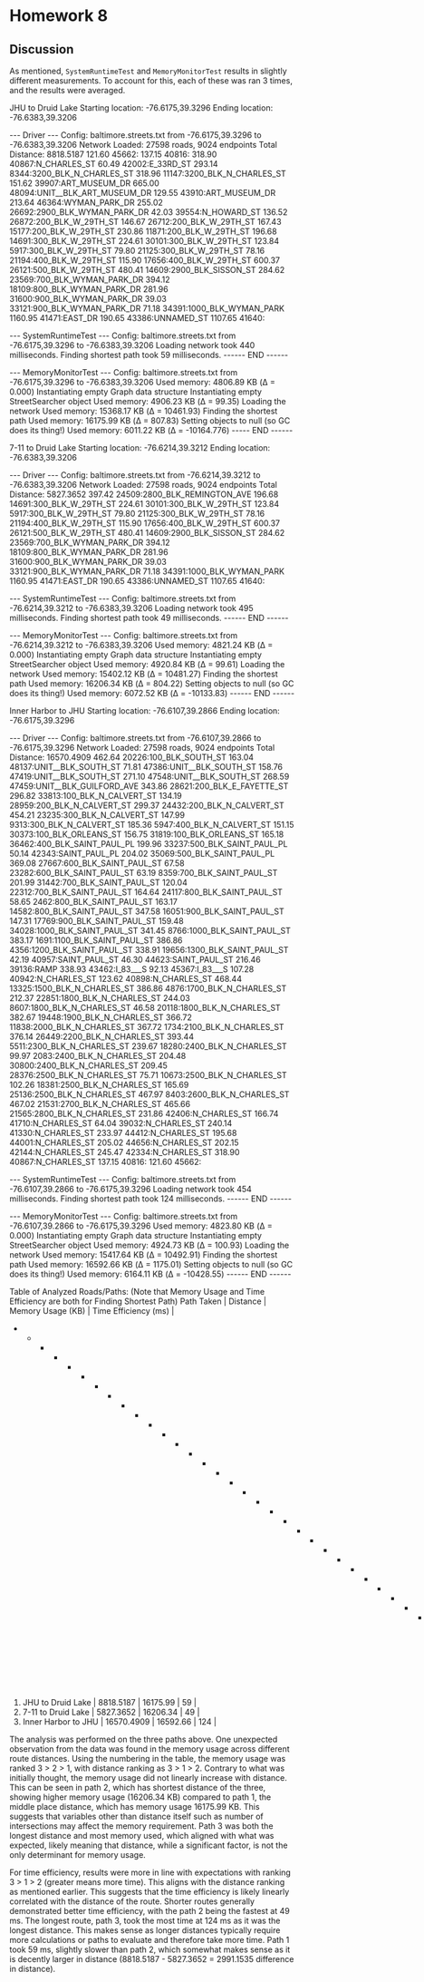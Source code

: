 # Homework 8

## Discussion 

As mentioned, `SystemRuntimeTest` and `MemoryMonitorTest` results in slightly different measurements. To account for this, 
each of these was ran 3 times, and the results were averaged. 

JHU to Druid Lake
Starting location: -76.6175,39.3296
Ending location: -76.6383,39.3206

--- Driver ---
Config: baltimore.streets.txt from -76.6175,39.3296 to -76.6383,39.3206
Network Loaded: 27598 roads, 9024 endpoints
Total Distance: 8818.5187
121.60 	45662:
137.15 	40816:
318.90 	40867:N_CHARLES_ST
60.49 	42002:E_33RD_ST
293.14 	8344:3200_BLK_N_CHARLES_ST
318.96 	11147:3200_BLK_N_CHARLES_ST
151.62 	39907:ART_MUSEUM_DR
665.00 	48094:UNIT__BLK_ART_MUSEUM_DR
129.55 	43910:ART_MUSEUM_DR
213.64 	46364:WYMAN_PARK_DR
255.02 	26692:2900_BLK_WYMAN_PARK_DR
42.03 	39554:N_HOWARD_ST
136.52 	26872:200_BLK_W_29TH_ST
146.67 	26712:200_BLK_W_29TH_ST
167.43 	15177:200_BLK_W_29TH_ST
230.86 	11871:200_BLK_W_29TH_ST
196.68 	14691:300_BLK_W_29TH_ST
224.61 	30101:300_BLK_W_29TH_ST
123.84 	5917:300_BLK_W_29TH_ST
79.80 	21125:300_BLK_W_29TH_ST
78.16 	21194:400_BLK_W_29TH_ST
115.90 	17656:400_BLK_W_29TH_ST
600.37 	26121:500_BLK_W_29TH_ST
480.41 	14609:2900_BLK_SISSON_ST
284.62 	23569:700_BLK_WYMAN_PARK_DR
394.12 	18109:800_BLK_WYMAN_PARK_DR
281.96 	31600:900_BLK_WYMAN_PARK_DR
39.03 	33121:900_BLK_WYMAN_PARK_DR
71.18 	34391:1000_BLK_WYMAN_PARK
1160.95 	41471:EAST_DR
190.65 	43386:UNNAMED_ST
1107.65 	41640:

--- SystemRuntimeTest ---
Config: baltimore.streets.txt from -76.6175,39.3296 to -76.6383,39.3206
Loading network took 440 milliseconds.
Finding shortest path took 59 milliseconds.
------     END     ------

--- MemoryMonitorTest ---
Config: baltimore.streets.txt from -76.6175,39.3296 to -76.6383,39.3206
	Used memory: 4806.89 KB (Δ = 0.000)
Instantiating empty Graph data structure
Instantiating empty StreetSearcher object
	Used memory: 4906.23 KB (Δ = 99.35)
Loading the network
	Used memory: 15368.17 KB (Δ = 10461.93)
Finding the shortest path
	Used memory: 16175.99 KB (Δ = 807.83)
Setting objects to null (so GC does its thing!)
	Used memory: 6011.22 KB (Δ = -10164.776)
-----     END     ------

7-11 to Druid Lake
Starting location: -76.6214,39.3212
Ending location: -76.6383,39.3206

--- Driver ---
Config: baltimore.streets.txt from -76.6214,39.3212 to -76.6383,39.3206
Network Loaded: 27598 roads, 9024 endpoints
Total Distance: 5827.3652
397.42 	24509:2800_BLK_REMINGTON_AVE
196.68 	14691:300_BLK_W_29TH_ST
224.61 	30101:300_BLK_W_29TH_ST
123.84 	5917:300_BLK_W_29TH_ST
79.80 	21125:300_BLK_W_29TH_ST
78.16 	21194:400_BLK_W_29TH_ST
115.90 	17656:400_BLK_W_29TH_ST
600.37 	26121:500_BLK_W_29TH_ST
480.41 	14609:2900_BLK_SISSON_ST
284.62 	23569:700_BLK_WYMAN_PARK_DR
394.12 	18109:800_BLK_WYMAN_PARK_DR
281.96 	31600:900_BLK_WYMAN_PARK_DR
39.03 	33121:900_BLK_WYMAN_PARK_DR
71.18 	34391:1000_BLK_WYMAN_PARK
1160.95 	41471:EAST_DR
190.65 	43386:UNNAMED_ST
1107.65 	41640:

--- SystemRuntimeTest ---
Config: baltimore.streets.txt from -76.6214,39.3212 to -76.6383,39.3206
Loading network took 495 milliseconds.
Finding shortest path took 49 milliseconds.
------     END     ------

--- MemoryMonitorTest ---
Config: baltimore.streets.txt from -76.6214,39.3212 to -76.6383,39.3206
	Used memory: 4821.24 KB (Δ = 0.000)
Instantiating empty Graph data structure
Instantiating empty StreetSearcher object
	Used memory: 4920.84 KB (Δ = 99.61)
Loading the network
	Used memory: 15402.12 KB (Δ = 10481.27)
Finding the shortest path
	Used memory: 16206.34 KB (Δ = 804.22)
Setting objects to null (so GC does its thing!)
	Used memory: 6072.52 KB (Δ = -10133.83)
------     END     ------

Inner Harbor to JHU
Starting location: -76.6107,39.2866
Ending location: -76.6175,39.3296

--- Driver ---
Config: baltimore.streets.txt from -76.6107,39.2866 to -76.6175,39.3296
Network Loaded: 27598 roads, 9024 endpoints
Total Distance: 16570.4909
462.64 	20226:100_BLK_SOUTH_ST
163.04 	48137:UNIT__BLK_SOUTH_ST
71.81 	47386:UNIT__BLK_SOUTH_ST
158.76 	47419:UNIT__BLK_SOUTH_ST
271.10 	47548:UNIT__BLK_SOUTH_ST
268.59 	47459:UNIT__BLK_GUILFORD_AVE
343.86 	28621:200_BLK_E_FAYETTE_ST
296.82 	33813:100_BLK_N_CALVERT_ST
134.19 	28959:200_BLK_N_CALVERT_ST
299.37 	24432:200_BLK_N_CALVERT_ST
454.21 	23235:300_BLK_N_CALVERT_ST
147.99 	9313:300_BLK_N_CALVERT_ST
185.36 	5947:400_BLK_N_CALVERT_ST
151.15 	30373:100_BLK_ORLEANS_ST
156.75 	31819:100_BLK_ORLEANS_ST
165.18 	36462:400_BLK_SAINT_PAUL_PL
199.96 	33237:500_BLK_SAINT_PAUL_PL
50.14 	42343:SAINT_PAUL_PL
204.02 	35069:500_BLK_SAINT_PAUL_PL
369.08 	27667:600_BLK_SAINT_PAUL_ST
67.58 	23282:600_BLK_SAINT_PAUL_ST
63.19 	8359:700_BLK_SAINT_PAUL_ST
201.99 	31442:700_BLK_SAINT_PAUL_ST
120.04 	22312:700_BLK_SAINT_PAUL_ST
164.64 	24117:800_BLK_SAINT_PAUL_ST
58.65 	2462:800_BLK_SAINT_PAUL_ST
163.17 	14582:800_BLK_SAINT_PAUL_ST
347.58 	16051:900_BLK_SAINT_PAUL_ST
147.31 	17769:900_BLK_SAINT_PAUL_ST
159.48 	34028:1000_BLK_SAINT_PAUL_ST
341.45 	8766:1000_BLK_SAINT_PAUL_ST
383.17 	1691:1100_BLK_SAINT_PAUL_ST
386.86 	4356:1200_BLK_SAINT_PAUL_ST
338.91 	19656:1300_BLK_SAINT_PAUL_ST
42.19 	40957:SAINT_PAUL_ST
46.30 	44623:SAINT_PAUL_ST
216.46 	39136:RAMP
338.93 	43462:I_83___S
92.13 	45367:I_83___S
107.28 	40942:N_CHARLES_ST
123.62 	40898:N_CHARLES_ST
468.44 	13325:1500_BLK_N_CHARLES_ST
386.86 	4876:1700_BLK_N_CHARLES_ST
212.37 	22851:1800_BLK_N_CHARLES_ST
244.03 	8607:1800_BLK_N_CHARLES_ST
46.58 	20118:1800_BLK_N_CHARLES_ST
382.67 	19448:1900_BLK_N_CHARLES_ST
366.72 	11838:2000_BLK_N_CHARLES_ST
367.72 	1734:2100_BLK_N_CHARLES_ST
376.14 	26449:2200_BLK_N_CHARLES_ST
393.44 	5511:2300_BLK_N_CHARLES_ST
239.67 	18280:2400_BLK_N_CHARLES_ST
99.97 	2083:2400_BLK_N_CHARLES_ST
204.48 	30800:2400_BLK_N_CHARLES_ST
209.45 	28376:2500_BLK_N_CHARLES_ST
75.71 	10673:2500_BLK_N_CHARLES_ST
102.26 	18381:2500_BLK_N_CHARLES_ST
165.69 	25136:2500_BLK_N_CHARLES_ST
467.97 	8403:2600_BLK_N_CHARLES_ST
467.02 	21531:2700_BLK_N_CHARLES_ST
465.66 	21565:2800_BLK_N_CHARLES_ST
231.86 	42406:N_CHARLES_ST
166.74 	41710:N_CHARLES_ST
64.04 	39032:N_CHARLES_ST
240.14 	41330:N_CHARLES_ST
233.97 	44412:N_CHARLES_ST
195.68 	44001:N_CHARLES_ST
205.02 	44656:N_CHARLES_ST
202.15 	42144:N_CHARLES_ST
245.47 	42334:N_CHARLES_ST
318.90 	40867:N_CHARLES_ST
137.15 	40816:
121.60 	45662:

--- SystemRuntimeTest ---
Config: baltimore.streets.txt from -76.6107,39.2866 to -76.6175,39.3296
Loading network took 454 milliseconds.
Finding shortest path took 124 milliseconds.
------     END     ------

--- MemoryMonitorTest ---
Config: baltimore.streets.txt from -76.6107,39.2866 to -76.6175,39.3296
	Used memory: 4823.80 KB (Δ = 0.000)
Instantiating empty Graph data structure
Instantiating empty StreetSearcher object
	Used memory: 4924.73 KB (Δ = 100.93)
Loading the network
	Used memory: 15417.64 KB (Δ = 10492.91)
Finding the shortest path
	Used memory: 16592.66 KB (Δ = 1175.01)
Setting objects to null (so GC does its thing!)
	Used memory: 6164.11 KB (Δ = -10428.55)
------     END     ------

Table of Analyzed Roads/Paths:
(Note that Memory Usage and Time Efficiency are both for Finding Shortest Path)
   Path Taken          |  Distance  | Memory Usage (KB) | Time Efficiency (ms) | 
  - - - - - - - - - - - - - - - - - - - - - - - - - - - - - - - - - - - - - - |
1. JHU to Druid Lake   | 8818.5187  |     16175.99      |         59           | 
2. 7-11 to Druid Lake  | 5827.3652  |     16206.34      |         49           |    
3. Inner Harbor to JHU | 16570.4909 |     16592.66      |         124          |     
																			
The analysis was performed on the three paths above. One unexpected observation from the data
was found in the memory usage across different route distances. Using the numbering in the table,
the memory usage was ranked 3 > 2 > 1, with distance ranking as 3 > 1 > 2. Contrary to what was 
initially thought, the memory usage did not linearly increase with distance. This can be seen in path 2,
which has shortest distance of the three, showing higher memory usage (16206.34 KB) compared to 
path 1, the middle place distance, which has memory usage 16175.99 KB. This suggests that variables
other than distance itself such as number of intersections may affect the memory requirement. Path 3 
was both the longest distance and most memory used, which aligned with what was expected, likely meaning
that distance, while a significant factor, is not the only determinant for memory usage. 

For time efficiency, results were more in line with expectations with ranking 3 > 1 > 2 (greater means more time).
This aligns with the distance ranking as mentioned earlier. This suggests that the time efficiency is likely linearly 
correlated with the distance of the route. Shorter routes generally demonstrated better time efficiency, with the path 2
being the fastest at 49 ms. The longest route, path 3, took the most time at 124 ms as it was the longest distance. This makes sense as
longer distances typically require more calculations or paths to evaluate and therefore take more time. Path 1 took 59 ms, slightly 
slower than path 2, which somewhat makes sense as it is decently larger in distance (8818.5187 - 5827.3652 = 
2991.1535 difference in distance). 
